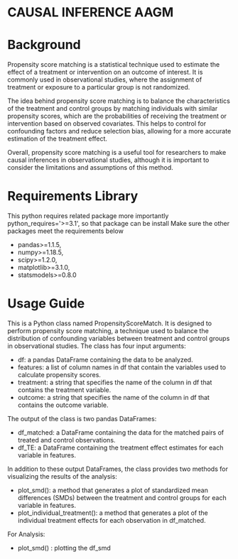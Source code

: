 # CAUSAL INFERENCE AAGM

# Background
Propensity score matching is a statistical technique used to estimate the effect of a treatment or intervention on an outcome of interest. It is commonly used in observational studies, where the assignment of treatment or exposure to a particular group is not randomized.

The idea behind propensity score matching is to balance the characteristics of the treatment and control groups by matching individuals with similar propensity scores, which are the probabilities of receiving the treatment or intervention based on observed covariates. This helps to control for confounding factors and reduce selection bias, allowing for a more accurate estimation of the treatment effect.

Overall, propensity score matching is a useful tool for researchers to make causal inferences in observational studies, although it is important to consider the limitations and assumptions of this method.

# Requirements Library
This python requires related package more importantly python_requires='>=3.1', so that package can be install Make sure the other packages meet the requirements below
- pandas>=1.1.5,
- numpy>=1.18.5,
- scipy>=1.2.0,
- matplotlib>=3.1.0,
- statsmodels>=0.8.0

# Usage Guide
This is a Python class named PropensityScoreMatch. It is designed to perform propensity score matching, a technique used to balance the distribution of confounding variables between treatment and control groups in observational studies. The class has four input arguments:

- df: a pandas DataFrame containing the data to be analyzed.
- features: a list of column names in df that contain the variables used to calculate propensity scores.
- treatment: a string that specifies the name of the column in df that contains the treatment variable.
- outcome: a string that specifies the name of the column in df that contains the outcome variable.

The output of the class is two pandas DataFrames:

- df_matched: a DataFrame containing the data for the matched pairs of treated and control observations.
- df_TE: a DataFrame containing the treatment effect estimates for each variable in features.

In addition to these output DataFrames, the class provides two methods for visualizing the results of the analysis:

- plot_smd(): a method that generates a plot of standardized mean differences (SMDs) between the treatment and control groups for each variable in features.
- plot_individual_treatment(): a method that generates a plot of the individual treatment effects for each observation in df_matched.

For Analysis:
- plot_smd() : plotting the df_smd
